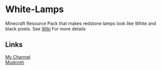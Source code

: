 # White-Lamps
Minecraft Resource Pack that makes redstone lamps look like White and black pixels.
See [Wiki](https://github.com/ComputerGuy-github/White-Lamps/wiki) For more details
## Links
[My Channel](https://www.youtube.com/channel/UCxkKb2kAun2lXLBA-ieFPhA)  
[Modrinth](https://modrinth.com/resourcepack/white-lamps)
